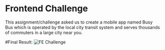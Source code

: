 # Frontend Challenge 
This assignment/challenge asked us to create a mobile app named Busy Bus which is operated by the local city transit system and serves thousands of commuters in a large city near you. 

#Final Result: 
![FE Challenge](https://user-images.githubusercontent.com/35229155/58576967-533fad80-81fa-11e9-90e3-7fb1eba3654e.png)

